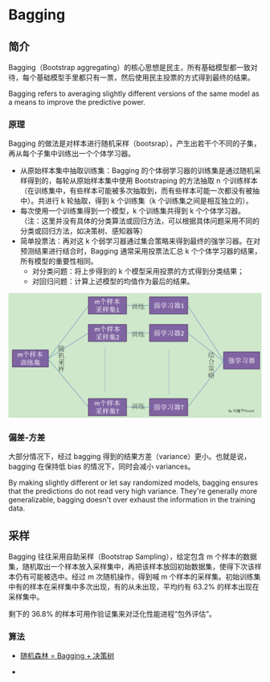 # Bagging

## 简介

Bagging（Bootstrap aggregating）的核心思想是民主，所有基础模型都一致对待，每个基础模型手里都只有一票，然后使用民主投票的方式得到最终的结果。

Bagging refers to averaging slightly different versions of the same model as a means to improve the predictive power.

### 原理

Bagging 的做法是对样本进行随机采样（bootsrap），产生出若干个不同的子集，再从每个子集中训练出一个个体学习器。

- 从原始样本集中抽取训练集：Bagging 的个体弱学习器的训练集是通过随机采样得到的，每轮从原始样本集中使用 Bootstraping 的方法抽取 n 个训练样本（在训练集中，有些样本可能被多次抽取到，而有些样本可能一次都没有被抽中）。共进行 k 轮抽取，得到 k 个训练集（k 个训练集之间是相互独立的）。
- 每次使用一个训练集得到一个模型，k 个训练集共得到 k 个个体学习器。（注：这里并没有具体的分类算法或回归方法，可以根据具体问题采用不同的分类或回归方法，如决策树、感知器等）
- 简单投票法：再对这 k 个弱学习器通过集合策略来得到最终的强学习器。在对预测结果进行结合时，Bagging 通常采用投票法汇总 k 个个体学习器的结果，所有模型的重要性相同。
  - 对分类问题：将上步得到的 k 个模型采用投票的方式得到分类结果；
  - 对回归问题：计算上述模型的均值作为最后的结果。

<img src="figures/image-20210516215838148.png" alt="image-20210516215838148" style="zoom:50%;" />



### 偏差-方差

大部分情况下，经过 bagging 得到的结果方差（variance）更小。也就是说，bagging 在保持低 bias 的情况下，同时会减小 variances。

By making slightly different or let say randomized models, bagging ensures that the predictions do not read very high variance. They're generally more generalizable, bagging doesn't over exhaust the information in the training data. 

## 采样

Bagging 往往采用自助采样（Bootstrap Sampling），给定包含 m 个样本的数据集，随机取出一个样本放入采样集中，再把该样本放回初始数据集，使得下次该样本仍有可能被选中。经过 m 次随机操作，得到喊 m 个样本的采样集。初始训练集中有的样本在采样集中多次出现，有的从未出现，平均约有 63.2% 的样本出现在采样集中。

剩下的 36.8% 的样本可用作验证集来对泛化性能进程“包外评估”。

### 算法

- [随机森林 = Bagging + 决策树](10_random-forest.md)

- 


